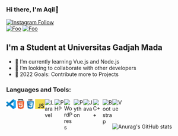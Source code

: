 ### Hi there, I'm Aqil👋 

[![Instagram Follow](https://img.shields.io/badge/Instagram-E4405F?style=for-the-badge&logo=instagram&logoColor=white)](https://instagram.com/lazaaqaazal)
<br>
[![Foo](https://komarev.com/ghpvc/?username=lazaaq&color=lightgrey)]()
[![Foo](https://img.shields.io/github/followers/lazaaq?label=follow%20me&style=social)](https://github.com/lazaaq)

## I'm a Student at Universitas Gadjah Mada

- 🌱 I’m currently learning Vue.js and Node.js
- 👯 I’m looking to collaborate with other developers
- 🥅 2022 Goals: Contribute more to Projects

### Languages and Tools:

<img align="left" alt="Visual Studio Code" width="26px" src="https://raw.githubusercontent.com/github/explore/80688e429a7d4ef2fca1e82350fe8e3517d3494d/topics/visual-studio-code/visual-studio-code.png" />
<img align="left" alt="HTML5" width="26px" src="https://raw.githubusercontent.com/github/explore/80688e429a7d4ef2fca1e82350fe8e3517d3494d/topics/html/html.png" />
<img align="left" alt="CSS3" width="26px" src="https://raw.githubusercontent.com/github/explore/80688e429a7d4ef2fca1e82350fe8e3517d3494d/topics/css/css.png" />
<img align="left" alt="JavaScript" width="26px" src="https://raw.githubusercontent.com/github/explore/80688e429a7d4ef2fca1e82350fe8e3517d3494d/topics/javascript/javascript.png" />
<img align="left" alt="Laravel" width="26px" src="https://img.icons8.com/fluency/48/000000/laravel.png" />
<img align="left" alt="PHP" width="26px" src="https://img.icons8.com/officel/30/000000/php-logo.png"/>
<img align="left" alt="WordPress" width="26px" src="https://img.icons8.com/color/32/000000/wordpress.png"/>
<img align="left" alt="Python" width="26px" src="https://img.icons8.com/color/48/000000/python--v2.png"/>
<img align="left" alt="Java" width="26px" src="https://img.icons8.com/color/48/000000/java-coffee-cup-logo--v2.png"/>
<img align="left" alt="C++" width="26px" src="https://img.icons8.com/color/48/000000/c-plus-plus-logo.png"/>
<img align="left" alt="Bootstrap" width="26px" src="https://img.icons8.com/color/48/000000/bootstrap.png"/>
<img align="left" alt="Vue" width="26px" src="https://img.icons8.com/color/48/000000/vue-js.png"/>
<span class="iconify" data-icon="simple-icons:adonisjs"></span>

<br />
<br />
<br />

![Anurag's GitHub stats](https://github-readme-stats.vercel.app/api?username=lazaaq&theme=chartreuse-dark&show_icons=true)




<div align="center">
    <img src="assets/errbint500.gif" alt="" >
</div>
<br>

<!--
[![Top Langs](https://github-readme-stats.vercel.app/api/top-langs/?username=lazaaq&theme=chartreuse-dark&hide=html&show_icons=true)](https://github.com/anuraghazra/github-readme-stats)

**lazaaq/lazaaq** is a ✨ _special_ ✨ repository because its `README.md` (this file) appears on your GitHub profile.

Here are some ideas to get you started:

- 🔭 I’m currently working on ...
- 🌱 I’m currently learning ...
- 👯 I’m looking to collaborate on ...
- 🤔 I’m looking for help with ...
- 💬 Ask me about ...
- 📫 How to reach me: ...
- 😄 Pronouns: ...
- ⚡ Fun fact: ...
-->
